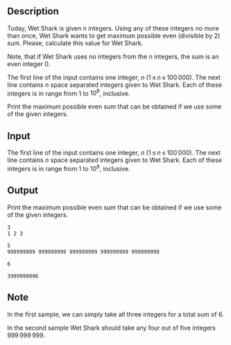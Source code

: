 ## Description

<div><p>Today, Wet Shark is given <span class="tex-span"><i>n</i></span> integers. Using any of these integers no more than once, Wet Shark wants to get maximum possible even (divisible by <span class="tex-span">2</span>) sum. Please, calculate this value for Wet Shark. </p><p>Note, that if Wet Shark uses no integers from the <span class="tex-span"><i>n</i></span> integers, the sum is an even integer <span class="tex-span">0</span>.</p></div><div class="input-specification"><p>The first line of the input contains one integer, <span class="tex-span"><i>n</i></span> (<span class="tex-span">1 ≤ <i>n</i> ≤ 100 000</span>). The next line contains <span class="tex-span"><i>n</i></span> space separated integers given to Wet Shark. Each of these integers is in range from <span class="tex-span">1</span> to <span class="tex-span">10<sup class="upper-index">9</sup></span>, inclusive. </p></div><div class="output-specification"><p>Print the maximum possible even sum that can be obtained if we use some of the given integers. </p></div>

## Input

<p>The first line of the input contains one integer, <span class="tex-span"><i>n</i></span> (<span class="tex-span">1 ≤ <i>n</i> ≤ 100 000</span>). The next line contains <span class="tex-span"><i>n</i></span> space separated integers given to Wet Shark. Each of these integers is in range from <span class="tex-span">1</span> to <span class="tex-span">10<sup class="upper-index">9</sup></span>, inclusive. </p>

## Output

<p>Print the maximum possible even sum that can be obtained if we use some of the given integers. </p>





```input1
3
1 2 3

```




```input2
5
999999999 999999999 999999999 999999999 999999999

```




```output1
6
```




```output2
3999999996
```



## Note

<p>In the first sample, we can simply take all three integers for a total sum of <span class="tex-span">6</span>.</p><p>In the second sample Wet Shark should take any four out of five integers <span class="tex-span">999 999 999</span>.</p>
